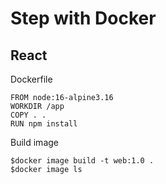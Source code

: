 # Step with Docker


## React
Dockerfile
```
FROM node:16-alpine3.16
WORKDIR /app
COPY . .
RUN npm install
```

Build image
```
$docker image build -t web:1.0 . 
$docker image ls
```

